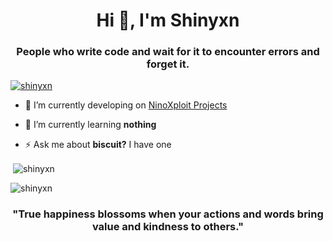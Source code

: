 <h1 align="center">Hi 👋, I'm Shinyxn</h1>
<h3 align="center">People who write code and wait for it to encounter errors and forget it.</h3>

<p align="left"> <a href="https://github.com/ryo-ma/github-profile-trophy"><img src="https://github-profile-trophy.vercel.app/?username=shinyxn" alt="shinyxn" /></a> </p>

- 🔭 I’m currently developing on [NinoXploit Projects](https://ninoxpl.github.io)

- 🌱 I’m currently learning **nothing**

- ⚡ Ask me about **biscuit?** I have one 
<p align="left">
</p>

<p>&nbsp;<img align="center" src="https://github-readme-stats.vercel.app/api?username=shinyxn&show_icons=true&theme=merko&locale=en&count_private=true" alt="shinyxn" /></p>

<p><img align="center" src="https://github-readme-streak-stats.herokuapp.com/?user=shinyxn&" alt="shinyxn" /></p>

<h3 align="center">"True happiness blossoms when your actions and words bring value and kindness to others."</h3>


